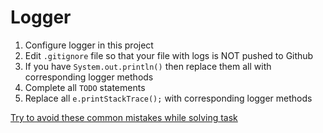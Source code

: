 # Logger

1. Configure logger in this project
1. Edit `.gitignore` file so that your file with logs is NOT pushed to Github
1. If you have `System.out.println()` then replace them all with corresponding logger methods
1. Complete all `TODO` statements
1. Replace all `e.printStackTrace();`  with corresponding logger methods

[Try to avoid these common mistakes while solving task](https://mate-academy.github.io/jv-program-common-mistakes/java-core/logger/logger)
